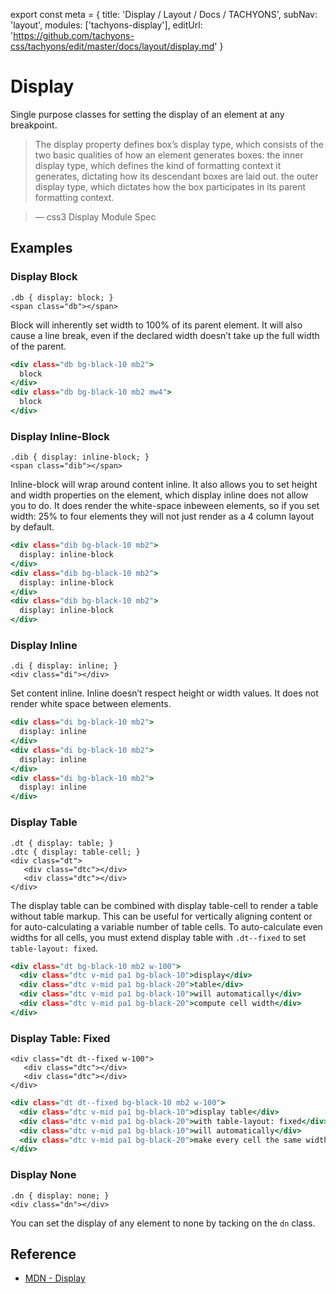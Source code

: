 export const meta = {
  title: 'Display / Layout / Docs / TACHYONS',
  subNav: 'layout',
  modules: ['tachyons-display'],
  editUrl: 'https://github.com/tachyons-css/tachyons/edit/master/docs/layout/display.md'
}

# Display

Single purpose classes for setting the display of an element at any breakpoint.

> The display property defines box’s display type, which consists of the two basic qualities of how an element generates boxes: the inner display type, which defines the kind of formatting context it generates, dictating how its descendant boxes are laid out. the outer display type, which dictates how the box participates in its parent formatting context.

> — css3 Display Module Spec

## Examples

### Display Block

```
.db { display: block; }
<span class="db"></span>
```

Block will inherently set width to 100% of its parent element. It will also cause a line break, even if the declared width doesn’t take up the full width of the parent.

```.html
<div class="db bg-black-10 mb2">
  block
</div>
<div class="db bg-black-10 mb2 mw4">
  block
</div>
```

### Display Inline-Block

```
.dib { display: inline-block; }
<span class="dib"></span>
```

Inline-block will wrap around content inline. It also allows you to set height and width properties on the element, which display inline does not allow you to do. It does render the white-space inbeween elements, so if you set width: 25% to four elements they will not just render as a 4 column layout by default.

```.html
<div class="dib bg-black-10 mb2">
  display: inline-block
</div>
<div class="dib bg-black-10 mb2">
  display: inline-block
</div>
<div class="dib bg-black-10 mb2">
  display: inline-block
</div>
```

### Display Inline

```
.di { display: inline; }
<div class="di"></div>
```

Set content inline. Inline doesn’t respect height or width values. It does not render white space between elements.

```.html
<div class="di bg-black-10 mb2">
  display: inline
</div>
<div class="di bg-black-10 mb2">
  display: inline
</div>
<div class="di bg-black-10 mb2">
  display: inline
</div>
```

### Display Table

```
.dt { display: table; }
.dtc { display: table-cell; }
<div class="dt">
   <div class="dtc"></div>
   <div class="dtc"></div>
</div>
```

The display table can be combined with display table-cell to render a table without table markup. This can be useful for vertically aligning content or for auto-calculating a variable number of table cells. To auto-calculate even widths for all cells, you must extend display table with `.dt--fixed` to set `table-layout: fixed`.

```.html
<div class="dt bg-black-10 mb2 w-100">
  <div class="dtc v-mid pa1 bg-black-10">display</div>
  <div class="dtc v-mid pa1 bg-black-20">table</div>
  <div class="dtc v-mid pa1 bg-black-10">will automatically</div>
  <div class="dtc v-mid pa1 bg-black-20">compute cell width</div>
</div>
```

### Display Table: Fixed

```
<div class="dt dt--fixed w-100">
   <div class="dtc"></div>
   <div class="dtc"></div>
</div>
```

```.html
<div class="dt dt--fixed bg-black-10 mb2 w-100">
  <div class="dtc v-mid pa1 bg-black-10">display table</div>
  <div class="dtc v-mid pa1 bg-black-20">with table-layout: fixed</div>
  <div class="dtc v-mid pa1 bg-black-10">will automatically</div>
  <div class="dtc v-mid pa1 bg-black-20">make every cell the same width regardless of the content</div>
</div>
```

### Display None

```
.dn { display: none; }
<div class="dn"></div>
```

You can set the display of any element to none by tacking on the `dn` class.

## Reference

* [MDN - Display](https://developer.mozilla.org/en-US/docs/Web/CSS/display)
